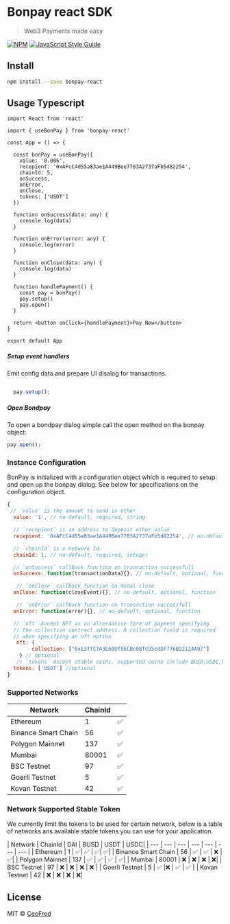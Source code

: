 # Bonpay react SDK

> Web3 Payments made easy

[![NPM](https://img.shields.io/npm/v/bonpay-react.svg)](https://www.npmjs.com/package/bonpay-react) [![JavaScript Style Guide](https://img.shields.io/badge/code_style-standard-brightgreen.svg)](https://standardjs.com)

## Install

```bash
npm install --save bonpay-react
```

## Usage Typescript

```tsx
import React from 'react'

import { useBonPay } from 'bonpay-react'

const App = () => {

  const bonPay = useBonPay({
    value: '0.006',
    recepient: '0xAFcC4d55a83ae1A449Bee7783A2737aFb5d82254',
    chainId: 5,
    onSuccess,
    onError,
    onClose,
    tokens: ['USDT']
  })

  function onSuccess(data: any) {
    console.log(data)
  }

  function onError(error: any) {
    console.log(error)
  }

  function onClose(data: any) {
    console.log(data)
  }

  function handlePayment() {
    const pay = bonPay()
    pay.setup()
    pay.open()
  }

  return <button onClick={handlePayment}>Pay Now</button>
}

export default App
```


##### Setup event handlers
Emit config data and prepare  UI disalog for transactions.
```js

  pay.setup();

```

##### Open Bondpay 
To open a bondpay dialog simple call the open method on the bonpay object:
```js
pay.open();
```
### Instance Configuration
BonPay is initialized with a configuration object which is required to setup and open up the bonpay dialog. See below for specifications on the configuration object.

```js
{
 // `value` is the amount to send in ether
  value: '1', // no-default, required, string

  // `recepient` is an address to deposit ether value
  recepient: '0xAFcC4d55a83ae1A449Bee7783A2737aFb5d82254', // no-default, required, string

  // `chainId` is a network Id. 
  chainId: 1, // no-default, required, integer

  // `onSuccess` callBack function on transaction successfull
  onSuccess: function(transactionData){}, // no-default, optional, function

   // `onClose` callBack function on modal close
  onClose: function(closeEvent){}, // no-default, optional, function

   // `onError` callBack function on transaction successfull
  onError: function(error){}, // no-default, optional, function

  // `nft` Accept NFT as an alternative form of payment specifying
  // the collection contract address. A collection field is required 
  // when specifying an nft option
   nft: { 
        collection: ["0xE3ffC7A3Eb0Df96CBc08fC95cdDF776B22124A97"]
    } // optional
   // `tokens` Accept stable coins. supported coins include BUSD,USDC,UDST,DAI. 
  tokens: ['USDT'] //optional
}
```

### Supported Networks
| Network | ChainId |  |
| --- | --- | --- |
| Ethereum  | 1 |  ✅|
| Binance Smart Chain | 56 |  ✅  |
| Polygon Mainnet | 137 |  ✅  |
| Mumbai | 80001 |  ✅  |
| BSC Testnet | 97 |  ✅ |
| Goerli Testnet | 5 |  ✅  |
| Kovan Testnet | 42 |  ✅ |

### Network Supported Stable Token

We currently limit the tokens to be used for certain network, below is a table of networks ans available stable tokens you can use for your application.

| Network | ChainId | DAI | BUSD | USDT | USDC|
| --- | --- | --- | --- | --- | --- | --- |
| Ethereum  | 1 |  ✅| ✅ | ✅| ✅|
| Binance Smart Chain | 56 |  ✅  | ✅ | ❌ | ✅|
| Polygon Mainnet | 137 |  ✅  | ✅ | ✅ | ✅|
| Mumbai | 80001 |  ❌  | ❌ | ❌ | ❌|
| BSC Testnet | 97 |  ❌ | ❌ | ❌ | ❌ |
| Goerli Testnet | 5 |  ✅  |❌ |  ✅ | ✅  |
| Kovan Testnet | 42 | ❌ | ❌ | ❌ | ❌|

## License

MIT © [CeoFred](https://github.com/CeoFred)
